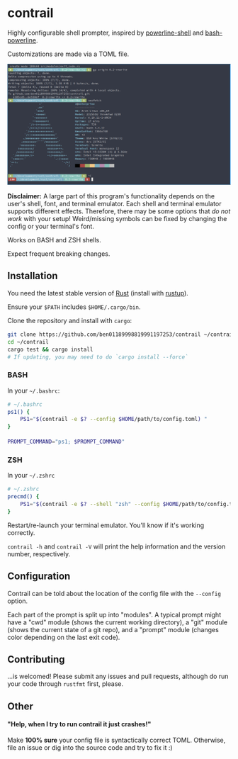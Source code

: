 # contrail

Highly configurable shell prompter, inspired
by [powerline-shell](https://github.com/banga/powerline-shell)
and [bash-powerline](https://github.com/riobard/bash-powerline).

Customizations are made via a TOML file.

![In action](examples/main.png)

**Disclaimer:** A large part of this program's functionality depends
on the user's shell, font, and terminal emulator. Each shell and
terminal emulator supports different effects. Therefore, there may be
some options that *do not work* with your setup! Weird/missing symbols
can be fixed by changing the config or your terminal's font.

Works on BASH and ZSH shells.

Expect frequent breaking changes.

## Installation

You need the latest stable version of
[Rust](https://www.rust-lang.org) (install with
[rustup](http://doc.crates.io/index.html)).

Ensure your `$PATH` includes `$HOME/.cargo/bin`.

Clone the repository and install with `cargo`:

```bash
git clone https://github.com/ben01189998819991197253/contrail ~/contrail
cd ~/contrail
cargo test && cargo install
# If updating, you may need to do `cargo install --force`
```

### BASH

In your `~/.bashrc`:

```bash
# ~/.bashrc
ps1() {
    PS1="$(contrail -e $? --config $HOME/path/to/config.toml) "
}

PROMPT_COMMAND="ps1; $PROMPT_COMMAND"
```

### ZSH

In your `~/.zshrc`

```bash
# ~/.zshrc
precmd() {
    PS1="$(contrail -e $? --shell "zsh" --config $HOME/path/to/config.toml) "
}
```

Restart/re-launch your terminal emulator. You'll know if it's working
correctly.

`contrail -h` and `contrail -V` will print the help information and
the version number, respectively.

## Configuration

Contrail can be told about the location of the config file with the
`--config` option.

Each part of the prompt is split up into "modules". A typical prompt
might have a "cwd" module (shows the current working directory), a
"git" module (shows the current state of a git repo), and a "prompt"
module (changes color depending on the last exit code).

## Contributing

...is welcomed! Please submit any issues and pull requests, although
do run your code through `rustfmt` first, please.

## Other

#### "Help, when I try to run contrail it just crashes!"

Make **100% sure** your config file is syntactically correct
TOML. Otherwise, file an issue or dig into the source code and try to
fix it :)
